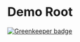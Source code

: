 # Demo Root

[![Greenkeeper badge](https://badges.greenkeeper.io/Favna/lerna-demo.svg)](https://greenkeeper.io/)